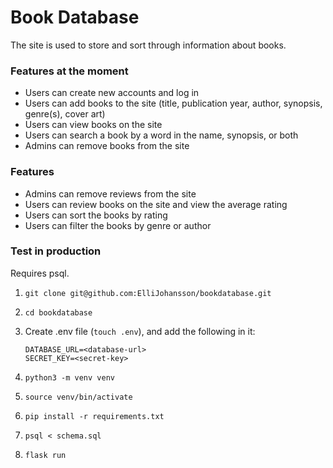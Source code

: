 # Book Database

The site is used to store and sort through information about books.

### Features at the moment

- Users can create new accounts and log in
- Users can add books to the site (title, publication year, author, synopsis, genre(s), cover art)
- Users can view books on the site
- Users can search a book by a word in the name, synopsis, or both
- Admins can remove books from the site

### Features

- Admins can remove reviews from the site
- Users can review books on the site and view the average rating
- Users can sort the books by rating
- Users can filter the books by genre or author

### Test in production

Requires psql.

1. ```git clone git@github.com:ElliJohansson/bookdatabase.git```
 
2. ```cd bookdatabase```

3. Create .env file (```touch .env```), and add the following in it:

   ```
   DATABASE_URL=<database-url>
   SECRET_KEY=<secret-key>
   ```

4. ```python3 -m venv venv```

5. ```source venv/bin/activate```
 
6.  ```pip install -r requirements.txt```

7. ```psql < schema.sql```

8.  ```flask run```

